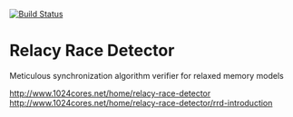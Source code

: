 [![Build Status](https://travis-ci.org/dvyukov/relacy.svg?branch=master)](https://travis-ci.org/dvyukov/relacy)

# Relacy Race Detector
Meticulous synchronization algorithm verifier for relaxed memory models

http://www.1024cores.net/home/relacy-race-detector
http://www.1024cores.net/home/relacy-race-detector/rrd-introduction
